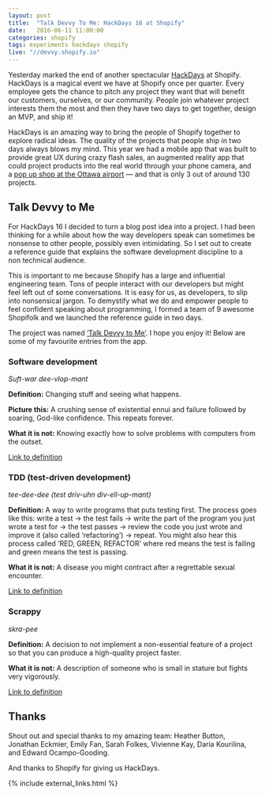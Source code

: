 ```yaml
---
layout: post
title:  "Talk Devvy To Me: HackDays 16 at Shopify"
date:   2016-06-11 11:00:00
categories: shopify
tags: experiments hackdays shopify
live: "//devvy.shopify.io"
---
```


Yesterday marked the end of another spectacular [HackDays](https://twitter.com/hashtag/Hackdays) at Shopify. HackDays is a magical event we have at Shopify once per quarter. Every employee gets the chance to pitch any project they want that will benefit our customers, ourselves, or our community. People join whatever project interests them the most and then they have two days to get together, design an MVP, and ship it!

HackDays is an amazing way to bring the people of Shopify together to explore radical ideas. The quality of the projects that people ship in two days always blows my mind. This year we had a mobile app that was built to provide great UX during crazy flash sales, an augmented reality app that could project products into the real world through your phone camera, and a [pop up shop at the Ottawa airport](http://www.obj.ca/Local/Retail/2016-06-10/article-4556083/Ottawa-airport-hosts-Shopifly/1) — and that is only 3 out of around 130 projects.

## Talk Devvy to Me

For HackDays 16 I decided to turn a blog post idea into a project. I had been thinking for a while about how the way developers speak can sometimes be nonsense to other people, possibly even intimidating. So I set out to create a reference guide that explains the software development discipline to a non technical audience.

This is important to me because Shopify has a large and influential engineering team. Tons of people interact with our developers but might feel left out of some conversations. It is easy for us, as developers, to slip into nonsensical jargon. To demystify what we do and empower people to feel confident speaking about programming, I formed a team of 9 awesome Shopifolk and we launched the reference guide in two days.

The project was named [‘Talk Devvy to Me’](http://devvy.shopify.io). I hope you enjoy it! Below are some of my favourite entries from the app.

### Software development

*Suft-war dee-vlop-mant*

**Definition:** Changing stuff and seeing what happens.

**Picture this:** A crushing sense of existential ennui and failure followed by soaring, God-like confidence. This repeats forever.

**What it is not:** Knowing exactly how to solve problems with computers from the outset.

[Link to definition](http://devvy.shopify.io/terms?id=5112)

### TDD (test-driven development)

*tee-dee-dee (test driv-uhn div-ell-up-mant)*

**Definition:** A way to write programs that puts testing first. The process goes like this: write a test -> the test fails -> write the part of the program you just wrote a test for -> the test passes -> review the code you just wrote and improve it (also called ‘refactoring’) -> repeat. You might also hear this process called ‘RED, GREEN, REFACTOR’ where red means the test is failing and green means the test is passing.

**What it is not:** A disease you might contract after a regrettable sexual encounter.

[Link to definition](http://devvy.shopify.io/terms?id=5192)

### Scrappy

*skra-pee*

**Definition:** A decision to not implement a non-essential feature of a project so that you can produce a high-quality project faster.

**What it is not:** A description of someone who is small in stature but fights very vigorously.

[Link to definition](http://devvy.shopify.io/terms?id=5052)

## Thanks

Shout out and special thanks to my amazing team: Heather Button, Jonathan Eckmier, Emily Fan, Sarah Folkes, Vivienne Kay, Daria Kourilina, and Edward Ocampo-Gooding.

And thanks to Shopify for giving us HackDays.

{% include external_links.html %}

